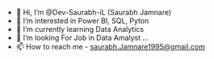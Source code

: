 - 👋 Hi, I’m @Dev-Saurabh-iL (Saurabh Jamnare)
- 👀 I’m interested in Power BI, SQL, Pyton
- 🌱 I’m currently learning Data Analytics
- 💞️ I’m looking For Job in Data Amalyst ...
- 📫 How to reach me - saurabh.Jamnare1995@gmail.com

<!---
Dev-Saurabh-iL/Dev-Saurabh-iL is a ✨ special ✨ repository because its `README.md` (this file) appears on your GitHub profile.
You can click the Preview link to take a look at your changes.
--->
